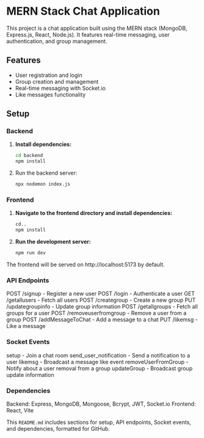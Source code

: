 # MERN Stack Chat Application

This project is a chat application built using the MERN stack (MongoDB, Express.js, React, Node.js). It features real-time messaging, user authentication, and group management.

## Features

- User registration and login
- Group creation and management
- Real-time messaging with Socket.io
- Like messages functionality

## Setup

### Backend

1. **Install dependencies:**
   ```bash
   cd backend
   npm install
2. Run the backend server:
   ```bash
   npx nodemon index.js

### Frontend

1. **Navigate to the frontend directory and install dependencies:**
   ```bash
   cd..
   npm install

2.  **Run the development server:**
    ```bash
    npm run dev

The frontend will be served on http://localhost:5173 by default.

### API Endpoints
POST /signup - Register a new user
POST /login - Authenticate a user
GET /getallusers - Fetch all users
POST /creategroup - Create a new group
PUT /updategroupinfo - Update group information
POST /getallgroups - Fetch all groups for a user
POST /removeuserfromgroup - Remove a user from a group
POST /addMessageToChat - Add a message to a chat
PUT /likemsg - Like a message


### Socket Events
setup - Join a chat room
send_user_notification - Send a notification to a user
likemsg - Broadcast a message like event
removeUserFromGroup - Notify about a user removal from a group
updateGroup - Broadcast group update information

### Dependencies
Backend: Express, MongoDB, Mongoose, Bcrypt, JWT, Socket.io
Frontend: React, Vite

This `README.md` includes sections for setup, API endpoints, Socket events, and dependencies, formatted for GitHub.
